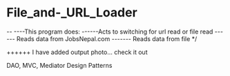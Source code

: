 # File_and-_URL_Loader
-- ----This program does: 
------Acts to switching for url read or file read 
------ Reads data from JobsNepal.com ------- Reads data from file  */



++++++ I have added output photo... check it out


DAO, MVC, Mediator Design Patterns
